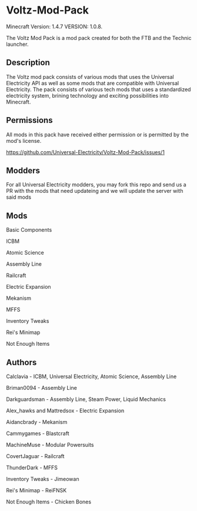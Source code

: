 Voltz-Mod-Pack
==============
Minecraft Version: 1.4.7
VERSION: 1.0.8.

The Voltz Mod Pack is a mod pack created for both the FTB and the Technic launcher.

## Description
The Voltz mod pack consists of various mods that uses the Universal Electricity API as well as some mods that are compatible with Universal Electricity. The pack consists of various tech mods that uses a standardized electricity system, brining technology and exciting possibilities into Minecraft.

## Permissions
All mods in this pack have received either permission or is permitted by the mod's license.

https://github.com/Universal-Electricity/Voltz-Mod-Pack/issues/1

## Modders
For all Universal Electricity modders, you may fork this repo and send us a PR with the mods that need updateing and we will update the server with said mods

## Mods
Basic Components

ICBM

Atomic Science

Assembly Line

Railcraft

Electric Expansion

Mekanism

MFFS

Inventory Tweaks

Rei's Minimap

Not Enough Items

## Authors
Calclavia - ICBM, Universal Electricity, Atomic Science, Assembly Line

Briman0094 - Assembly Line

Darkguardsman - Assembly Line, Steam Power, Liquid Mechanics

Alex_hawks and Mattredsox - Electric Expansion

Aidancbrady - Mekanism

Cammygames - Blastcraft

MachineMuse - Modular Powersuits

CovertJaguar - Railcraft

ThunderDark - MFFS

Inventory Tweaks - Jimeowan

Rei's Minimap - ReiFNSK

Not Enough Items - Chicken Bones